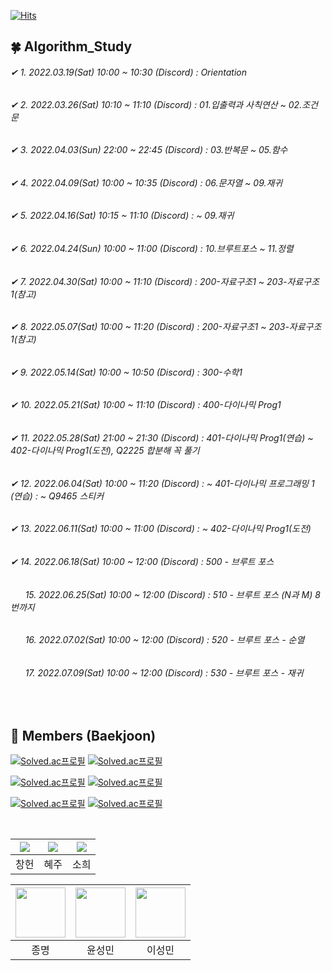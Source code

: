 [![Hits](https://hits.seeyoufarm.com/api/count/incr/badge.svg?url=https://github.com/leechun1095/Algorithm_Study&count_bg=%233DBCC8&title_bg=%23555555&icon=&icon_color=%23E7E7E7&title=hits&edge_flat=false)](https://hits.seeyoufarm.com)

## 🍀 Algorithm_Study
###### ✔ 1️. 2022.03.19(Sat) 10:00 ~ 10:30 (Discord) : Orientation   
###### ✔ 2️. 2022.03.26(Sat) 10:10 ~ 11:10 (Discord) : 01.입출력과 사칙연산 ~ 02.조건문  
###### ✔ 3️. 2022.04.03(Sun) 22:00 ~ 22:45 (Discord) : 03.반복문 ~ 05.함수
###### ✔ 4️. 2022.04.09(Sat) 10:00 ~ 10:35 (Discord) : 06.문자열 ~ 09.재귀 
###### ✔ 5. 2022.04.16(Sat) 10:15 ~ 11:10 (Discord) : ~ 09.재귀 
###### ✔ 6. 2022.04.24(Sun) 10:00 ~ 11:00 (Discord) : 10.브루트포스 ~ 11.정렬 
###### ✔ 7. 2022.04.30(Sat) 10:00 ~ 11:10 (Discord) : 200-자료구조1 ~ 203-자료구조1(참고) 
###### ✔ 8. 2022.05.07(Sat) 10:00 ~ 11:20 (Discord) : 200-자료구조1 ~ 203-자료구조1(참고) 
###### ✔ 9. 2022.05.14(Sat) 10:00 ~ 10:50 (Discord) : 300-수학1
###### ✔ 10. 2022.05.21(Sat) 10:00 ~ 11:10 (Discord) : 400-다이나믹 Prog1 
###### ✔ 11. 2022.05.28(Sat) 21:00 ~ 21:30 (Discord) : 401-다이나믹 Prog1(연습) ~ 402-다이나믹 Prog1(도전), Q2225 합분해 꼭 풀기
###### ✔ 12. 2022.06.04(Sat) 10:00 ~ 11:20 (Discord) : ~ 401-다이나믹 프로그래밍 1 (연습) : ~ Q9465 스티커
###### ✔ 13. 2022.06.11(Sat) 10:00 ~ 11:00 (Discord) : ~ 402-다이나믹 Prog1(도전)
###### ✔ 14. 2022.06.18(Sat) 10:00 ~ 12:00 (Discord) : 500 - 브루트 포스 
###### &nbsp;&nbsp;&nbsp;&nbsp;&nbsp; 15. 2022.06.25(Sat) 10:00 ~ 12:00 (Discord) : 510 - 브루트 포스 (N과 M) 8번까지
###### &nbsp;&nbsp;&nbsp;&nbsp;&nbsp; 16. 2022.07.02(Sat) 10:00 ~ 12:00 (Discord) : 520 - 브루트 포스 - 순열
###### &nbsp;&nbsp;&nbsp;&nbsp;&nbsp; 17. 2022.07.09(Sat) 10:00 ~ 12:00 (Discord) : 530 - 브루트 포스 - 재귀

<br/>
  
## 🏅 Members (Baekjoon)

[![Solved.ac프로필](http://mazassumnida.wtf/api/v2/generate_badge?boj=dlckdgjs89)](https://solved.ac/dlckdgjs89) [![Solved.ac프로필](http://mazassumnida.wtf/api/v2/generate_badge?boj=alias8282)](https://solved.ac/alias8282)  
  
[![Solved.ac프로필](http://mazassumnida.wtf/api/v2/generate_badge?boj=greenish0902)](https://solved.ac/greenish0902) [![Solved.ac프로필](http://mazassumnida.wtf/api/v2/generate_badge?boj=gregkim)](https://solved.ac/gregkim)  
   
[![Solved.ac프로필](http://mazassumnida.wtf/api/v2/generate_badge?boj=ssmmyy1234)](https://solved.ac/ssmmyy1234) [![Solved.ac프로필](http://mazassumnida.wtf/api/v2/generate_badge?boj=lssmm1230)](https://solved.ac/lssmm1230)    

   
<br/>  
  
|[![](https://github.com/leechun1095.png?size=80)](https://github.com/leechun1095)|[![](https://github.com/KHJhub.png?size=80)](https://github.com/KHJhub)| [![](https://github.com/greenish0902.png?size=80)](https://github.com/greenish0902) |  
|:---:|:---:|:---:|
| 창헌 | 혜주 | 소희 |  

|[<img src="https://github.com/GregorioKim.png" width="80">](https://github.com/GregorioKim) |[<img src="https://github.com/sungminyun1.png" width="80">](https://github.com/sungminyun1) |[<img src="https://github.com/lssmm1230.png" width="80">](https://github.com/lssmm1230) |  
|:---:|:---:|:---:|
| 종명 | 윤성민 | 이성민 |  
